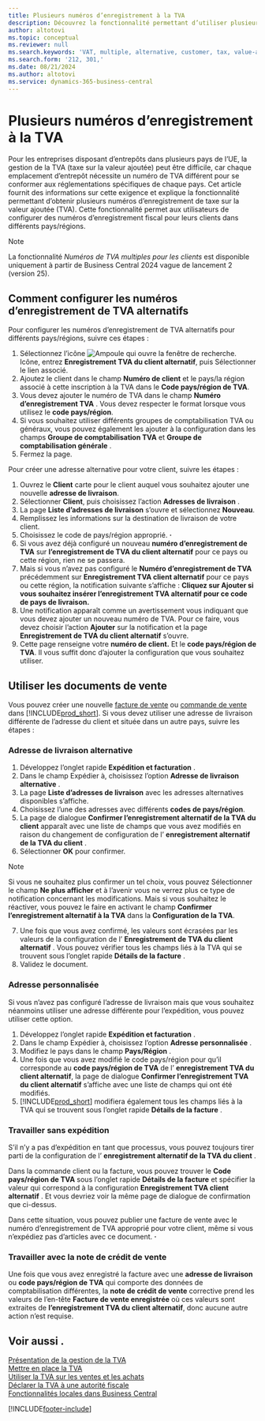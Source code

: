```yaml
---
title: Plusieurs numéros d’enregistrement à la TVA
description: Découvrez la fonctionnalité permettant d’utiliser plusieurs numéros d’enregistrement de taxe sur la valeur ajoutée (TVA) (alternatifs).
author: altotovi
ms.topic: conceptual
ms.reviewer: null
ms.search.keywords: 'VAT, multiple, alternative, customer, tax, value-added tax'
ms.search.form: '212, 301,'
ms.date: 08/21/2024
ms.author: altotovi
ms.service: dynamics-365-business-central
---
```


# Plusieurs numéros d’enregistrement à la TVA 

Pour les entreprises disposant d’entrepôts dans plusieurs pays de l’UE, la gestion de la TVA (taxe sur la valeur ajoutée) peut être difficile, car chaque emplacement d’entrepôt nécessite un numéro de TVA différent pour se conformer aux réglementations spécifiques de chaque pays. Cet article fournit des informations sur cette exigence et explique la fonctionnalité permettant d’obtenir plusieurs numéros d’enregistrement de taxe sur la valeur ajoutée (TVA). Cette fonctionnalité permet aux utilisateurs de configurer des numéros d’enregistrement fiscal pour leurs clients dans différents pays/régions.  

> [!NOTE]
> La fonctionnalité *Numéros de TVA multiples pour les clients* est disponible uniquement à partir de Business Central 2024 vague de lancement 2 (version 25).

## Comment configurer les numéros d’enregistrement de TVA alternatifs  

Pour configurer les numéros d’enregistrement de TVA alternatifs pour différents pays/régions, suivre ces étapes : 

1. Sélectionnez l’icône ![Ampoule qui ouvre la fenêtre de recherche.](media/ui-search/search_small.png "Dites-moi ce que vous voulez faire") Icône, entrez **Enregistrement TVA du client alternatif**, puis Sélectionner le lien associé. 
2. Ajoutez le client dans le champ  **Numéro de client** et le pays/la région associé à cette inscription à la TVA dans le **Code pays/région de TVA**.  
3. Vous devez ajouter le numéro de TVA dans le champ **Numéro d’enregistrement TVA** . Vous devez respecter le format lorsque vous utilisez le  **code pays/région**. 
4. Si vous souhaitez utiliser différents groupes de comptabilisation TVA ou généraux, vous pouvez également les ajouter à la configuration dans les champs  **Groupe de comptabilisation TVA** et **Groupe de comptabilisation générale** . 
5. Fermez la page.   

Pour créer une adresse alternative pour votre client, suivre les étapes :  

1. Ouvrez le **Client** carte pour le client auquel vous souhaitez ajouter une nouvelle **adresse de livraison**. 
2. Sélectionner **Client**, puis choisissez l’action **Adresses de livraison** .   
3. La page  **Liste d’adresses de livraison** s’ouvre et sélectionnez **Nouveau**. 
4. Remplissez les informations sur la destination de livraison de votre client.  
5. Choisissez le code de pays/région approprié. **·**   
6. Si vous avez déjà configuré un nouveau **numéro d’enregistrement de TVA** sur **l’enregistrement de TVA du client alternatif** pour ce pays ou cette région, rien ne se passera. 
7. Mais si vous n’avez pas configuré le **Numéro d’enregistrement de TVA** précédemment sur **Enregistrement TVA client alternatif** pour ce pays ou cette région, la notification suivante s’affiche : **Cliquez sur Ajouter si vous souhaitez insérer l’enregistrement TVA alternatif pour ce code de pays de livraison.** 
8. Une notification apparaît comme un avertissement vous indiquant que vous devez ajouter un nouveau numéro de TVA. Pour ce faire, vous devez choisir l’action  **Ajouter** sur la notification et la page  **Enregistrement de TVA du client alternatif** s’ouvre. 
9. Cette page renseigne votre **numéro de client.** Et le **code pays/région de TVA**. Il vous suffit donc d’ajouter la configuration que vous souhaitez utiliser. 

## Utiliser les documents de vente   

Vous pouvez créer une nouvelle [facture de vente](sales-how-invoice-sales.md) ou [commande de vente](sales-how-sell-products.md) dans [!INCLUDE[prod_short](includes/prod_short.md)]. Si vous devez utiliser une adresse de livraison différente de l’adresse du client et située dans un autre pays, suivre les étapes :  

### Adresse de livraison alternative  

1. Développez l’onglet rapide  **Expédition et facturation** .   
2. Dans le champ Expédier à, choisissez l’option  **Adresse de livraison alternative** . 
3. La page  **Liste d’adresses de livraison** avec les adresses alternatives disponibles s’affiche. 
4. Choisissez l’une des adresses avec différents **codes de pays/région**. 
5. La page de dialogue  **Confirmer l’enregistrement alternatif de la TVA du client** apparaît avec une liste de champs que vous avez modifiés en raison du changement de configuration de l’ **enregistrement alternatif de la TVA du client** . 
6. Sélectionner **OK** pour confirmer.   

> [!NOTE]
> Si vous ne souhaitez plus confirmer un tel choix, vous pouvez Sélectionner le champ  **Ne plus afficher**  et à l’avenir vous ne verrez plus ce type de notification concernant les modifications. Mais si vous souhaitez le réactiver, vous pouvez le faire en activant le champ  **Confirmer l’enregistrement alternatif à la TVA** dans la **Configuration de la TVA**.  
   
7. Une fois que vous avez confirmé, les valeurs sont écrasées par les valeurs de la configuration de l’ **Enregistrement de TVA du client alternatif** . Vous pouvez vérifier tous les champs liés à la TVA qui se trouvent sous l’onglet rapide  **Détails de la facture** .  
8. Validez le document.  

### Adresse personnalisée  

Si vous n’avez pas configuré l’adresse de livraison mais que vous souhaitez néanmoins utiliser une adresse différente pour l’expédition, vous pouvez utiliser cette option.  

1. Développez l’onglet rapide  **Expédition et facturation** .   
2. Dans le champ Expédier à, choisissez l’option  **Adresse personnalisée** .  
3. Modifiez le pays dans le champ **Pays/Région** .  
4. Une fois que vous avez modifié le code pays/région pour qu’il corresponde au **code pays/région de TVA** de l’ **enregistrement TVA du client alternatif**, la page de dialogue **Confirmer l’enregistrement TVA du client alternatif**  s’affiche avec une liste de champs qui ont été modifiés. 
5. [!INCLUDE[prod_short](includes/prod_short.md)] modifiera également tous les champs liés à la TVA qui se trouvent sous l’onglet rapide  **Détails de la facture** .  

### Travailler sans expédition 

S’il n’y a pas d’expédition en tant que processus, vous pouvez toujours tirer parti de la configuration de l’ **enregistrement alternatif de la TVA du client** .

Dans la commande client ou la facture, vous pouvez trouver le **Code pays/région de TVA** sous l’onglet rapide **Détails de la facture** et spécifier la valeur qui correspond à la configuration **Enregistrement TVA client alternatif** . Et vous devriez voir la même page de dialogue de confirmation que ci-dessus. 

Dans cette situation, vous pouvez publier une facture de vente avec le numéro d’enregistrement de TVA approprié pour votre client, même si vous n’expédiez pas d’articles avec ce document. **·**  

### Travailler avec la note de crédit de vente  

Une fois que vous avez enregistré la facture avec une **adresse de livraison** ou **code pays/région de TVA** qui comporte des données de comptabilisation différentes, la **note de crédit de vente** corrective prend les valeurs de l’en-tête **Facture de vente enregistrée** où ces valeurs sont extraites de **l’enregistrement TVA du client alternatif**, donc aucune autre action n’est requise. 

## Voir aussi .

[Présentation de la gestion de la TVA](finance-manage-vat.md)    
[Mettre en place la TVA](finance-setup-vat.md)    
[Utiliser la TVA sur les ventes et les achats](finance-work-with-vat.md)    
[Déclarer la TVA à une autorité fiscale](finance-how-report-vat.md)    
[Fonctionnalités locales dans Business Central](about-localization.md)    


[!INCLUDE[footer-include](includes/footer-banner.md)]

